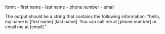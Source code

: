 form:
    - first name
    - last name
    - phone number
    - email

The output should be a string that contains the following information:
"hello, my name is [first name] [last name]. You can call me at [phone number] or email me at [email]."